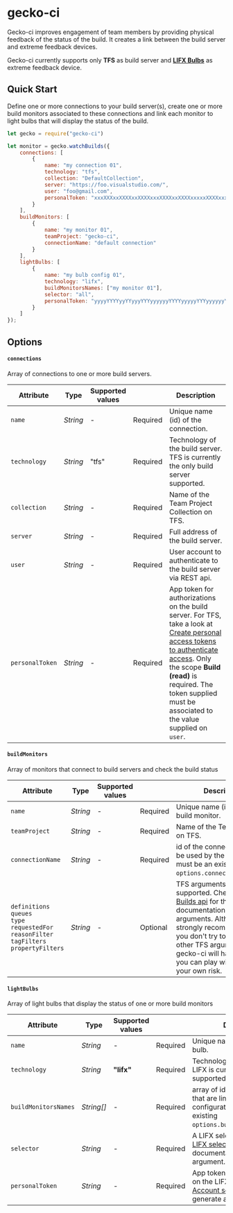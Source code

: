 # gecko-ci

Gecko-ci improves engagement of team members by providing physical feedback of the status of the build. It creates a link between the build server and extreme feedback devices.

Gecko-ci currently supports only **TFS** as build server and **[LIFX Bulbs](http://www.lifx.com/)** as extreme feedback device.

## Quick Start

Define one or more connections to your build server(s), create one or more build monitors associated to these connections and link each monitor to light bulbs that will display the status of the build.

```javascript
let gecko = require("gecko-ci")

let monitor = gecko.watchBuilds({
    connections: [
        {
            name: "my connection 01",
            technology: "tfs",
            collection: "DefaultCollection",
            server: "https://foo.visualstudio.com/",
            user: "foo@gmail.com",
            personalToken: "xxxXXXxxXXXXxxXXXXxxxXXXXxxXXXXxxxxxXXXXxxx"
        }
    ],
    buildMonitors: [
        {
            name: "my monitor 01",
            teamProject: "gecko-ci",
            connectionName: "default connection"
        }
    ],
    lightBulbs: [
        {
            name: "my bulb config 01",
            technology: "lifx",
            buildMonitorsNames: ["my monitor 01"],
            selector: "all",
            personalToken: "yyyyYYYYyyYYyyyYYYyyyyyyYYYYyyyyyYYYyyyyyyYYyyyy"
        }
    ]
});
```

## Options

#### `connections`
Array of connections to one or more build servers.

Attribute			| Type				| Supported values | 		| Description
---						| ---					| --- | ---		              | ---
`name`		| *String*		| -		| Required		| Unique name (id) of the connection.
`technology`		| *String*		| "tfs"		| Required		| Technology of the build server. TFS is currently the only build server supported.
`collection`	| *String*		| -		| Required		| Name of the Team Project Collection on TFS.
`server`	| *String*		| -		| Required		| Full address of the build server.
`user`  |  *String* | -		| Required		| User account to authenticate to the build server via REST api.
`personalToken`  |  *String* | -		| Required		| App token for authorizations on the build server. For TFS, take a look at [Create personal access tokens to authenticate access](https://www.visualstudio.com/en-us/docs/integrate/get-started/auth/overview). Only the scope **Build (read)** is required. The token supplied must be associated to the value supplied on `user`.

#### `buildMonitors`
Array of monitors that connect to build servers and check the build status

Attribute			| Type				| Supported values | 		| Description
---						| ---					| --- | ---		              | ---
`name`		| *String*		| -		| Required		| Unique name (id) of the build monitor.
`teamProject`		| *String*		| -		| Required		| Name of the Team Project on TFS.
`connectionName`	| *String*		| -		| Required		| id of the connection that will be used by the monitor. it must be an existing `options.connections[].name`.
`definitions`<br/>`queues`<br/>`type`<br/>`requestedFor`<br/>`reasonFilter`<br/>`tagFilters`<br/>`propertyFilters`	| *String*		| -		| Optional		| TFS arguments that are also supported. Check the [TFS Builds api](https://www.visualstudio.com/en-us/docs/integrate/api/build/builds) for the MSDN documentation of these arguments. Although it's strongly recommended that you don't try to override the other TFS arguments (since gecko-ci will handle them), you can play with them at your own risk.

#### `lightBulbs`
Array of light bulbs that display the status of one or more build monitors

Attribute			| Type				| Supported values | 		| Description
---						| ---					| --- | ---		              | ---
`name`		| *String*		| -		| Required		| Unique name (id) of the light bulb.
`technology`		| *String*		| **"lifx"**		| Required		| Technology of the light bulb. LIFX is currently the only bulb supported.
`buildMonitorsNames`	| *String[]*		| -		| Required		| array of ids of build monitors that are linked to this light bulb configuration. it must be an existing `options.buildMonitors[].name`.
`selector`		| *String*		| -		| Required		| A LIFX selector. Check the [LIFX selectors](https://api.developer.lifx.com/docs/selectors) for the documentation of this argument.
`personalToken`  |  *String* | -		| Required		| App token for authorizations on the LIFX server. Check the [Account settings](https://cloud.lifx.com/settings) in order to generate a token.
